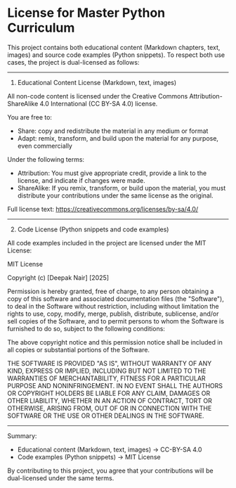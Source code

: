 # License for Master Python Curriculum

This project contains both educational content (Markdown chapters, text, images) and source code examples (Python snippets).
To respect both use cases, the project is dual-licensed as follows:

-------------------------------------------------------------------

1. Educational Content License (Markdown, text, images)

All non-code content is licensed under the Creative Commons Attribution-ShareAlike 4.0 International (CC BY-SA 4.0) license.

You are free to:
- Share: copy and redistribute the material in any medium or format
- Adapt: remix, transform, and build upon the material for any purpose, even commercially

Under the following terms:
- Attribution: You must give appropriate credit, provide a link to the license, and indicate if changes were made.
- ShareAlike: If you remix, transform, or build upon the material, you must distribute your contributions under the same license as the original.

Full license text: https://creativecommons.org/licenses/by-sa/4.0/

-------------------------------------------------------------------

2. Code License (Python snippets and code examples)

All code examples included in the project are licensed under the MIT License:

MIT License

Copyright (c) [Deepak Nair] [2025]

Permission is hereby granted, free of charge, to any person obtaining a copy
of this software and associated documentation files (the "Software"), to deal
in the Software without restriction, including without limitation the rights
to use, copy, modify, merge, publish, distribute, sublicense, and/or sell
copies of the Software, and to permit persons to whom the Software is
furnished to do so, subject to the following conditions:

The above copyright notice and this permission notice shall be included in all
copies or substantial portions of the Software.

THE SOFTWARE IS PROVIDED "AS IS", WITHOUT WARRANTY OF ANY KIND, EXPRESS OR
IMPLIED, INCLUDING BUT NOT LIMITED TO THE WARRANTIES OF MERCHANTABILITY,
FITNESS FOR A PARTICULAR PURPOSE AND NONINFRINGEMENT. IN NO EVENT SHALL THE
AUTHORS OR COPYRIGHT HOLDERS BE LIABLE FOR ANY CLAIM, DAMAGES OR OTHER
LIABILITY, WHETHER IN AN ACTION OF CONTRACT, TORT OR OTHERWISE, ARISING FROM,
OUT OF OR IN CONNECTION WITH THE SOFTWARE OR THE USE OR OTHER DEALINGS IN THE
SOFTWARE.

-------------------------------------------------------------------

Summary:
- Educational content (Markdown, text, images) -> CC-BY-SA 4.0
- Code examples (Python snippets) -> MIT License

By contributing to this project, you agree that your contributions will be dual-licensed under the same terms.
